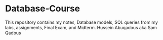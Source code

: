 # Database-Course
This repository contains my notes, Database models, SQL queries from my labs, assignments, Final Exam, and Midterm.
Hussein Abuqadous aka Sam Qadous
